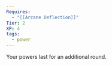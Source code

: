 ```yaml
---
Requires:
  - "[[Arcane Deflection]]"
Tier: 2
XP: 4
tags:
  - power
---
```

Your powers last for an additional round.